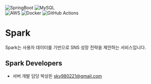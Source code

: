 <!-- <img alt="Repick" src="https://github.com/user-attachments/assets/c3e3bcaa-4a04-4c14-bc4a-6959ba74feb3" width="1024px">

<div align="center"> -->

![SpringBoot](https://img.shields.io/badge/Spring_Boot-6DB33F?style=for-the-badge&logo=spring-boot&logoColor=white)
![MySQL](https://img.shields.io/badge/MySQL-4479A1?style=for-the-badge&logo=mysql&logoColor=white)
<br>
![AWS](https://img.shields.io/badge/Amazon_AWS-232F3E?style=for-the-badge&logo=amazonaws&logoColor=white)
![Docker](https://img.shields.io/badge/Docker-2496ED?style=for-the-badge&logo=docker&logoColor=white)
![GitHub Actions](https://img.shields.io/badge/github%20actions-%232671E5.svg?style=for-the-badge&logo=githubactions&logoColor=white)
</div>

# Spark

Spark는 사용자 데이터를 기반으로 SNS 성장 전략을 제안하는 서비스입니다.


<!-- 여기에 개발한 기능들 적어주세요!! -->

<!-- ## Server Architecture -->


## Spark Developers
- 서버 개발 담당 박상돈  sky980221@gmail.com
<!-- 추가 섹션 작성해주세요!! -->
